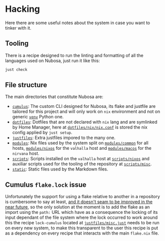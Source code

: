 # Hacking
Here there are some useful notes about the system in case you want to tinker with it.

## Tooling
There is a recipe designed to run the linting and formatting of all the languages used on Nubosa, just run it like this:
```sh
just check
```

## File structure
The main directories that constitute Nubosa are:
- [`cumulus`](./cumulus): The custom CLI designed for Nubosa, its flake and justfile are tailored for this project and will only work on `nix` environment and not on generic [`venv`](https://docs.python.org/3/library/venv.html) Python one. 
- [`dotfiles`](./dotfiles): Dotfiles that are not declared with `nix` lang and are symlinked by Home Manager, here at [`dotfiles/nix/nix.conf`](./dotfiles/nix/nix.conf) is stored the nix config applied by `just setup`.
- [`justfiles`](./justfiles): Extra justfiles impored to the many one.
- [`modules`](./modules): Nix files used by the system split on [`modules/common`](./modules/common) for all hosts, [`modules/nixos`](./modules/nixos) for the `valhalla` host and [`modules/macos`](./modules/macos) for the `nirvana` host.
- [`scripts`](./scripts): Scripts installed on the `valhalla` host at [`scripts/nixos`](./scripts/nixos) and auxiliar scripts used for the tooling of the repository at [`scripts/misc`](./scripts/misc).
- [`static`](./static): Static files used by the Markdown files.

## Cumulus `flake.lock` issue
Unfortunately the support for using a flake relative to another in a repository is cumbersome to say at least, [and it doesn't seam to be improved in the near future](https://github.com/NixOS/nix/issues/3978), so the only solution at the moment is to add the flake as an import using the `path:` URL which have as a consequence the locking of its input dependant of the file system where the lock occurred to work around this the recipe `lock-cumulus` located at [`justfiles/misc.just`](./justfiles/misc.just) needs to be run on every new system, to make this transparent to the user this recipe is put as a dependency on every recipe that interacts with the main `flake.nix` file.
